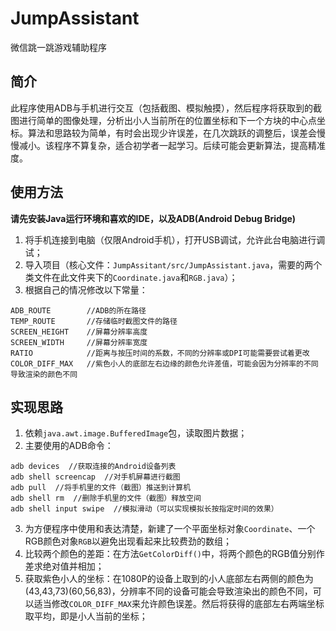 # JumpAssistant
微信跳一跳游戏辅助程序

## 简介

此程序使用ADB与手机进行交互（包括截图、模拟触摸），然后程序将获取到的截图进行简单的图像处理，分析出小人当前所在的位置坐标和下一个方块的中心点坐标。算法和思路较为简单，有时会出现少许误差，在几次跳跃的调整后，误差会慢慢减小。该程序不算复杂，适合初学者一起学习。后续可能会更新算法，提高精准度。

## 使用方法

**请先安装Java运行环境和喜欢的IDE，以及ADB(Android Debug Bridge)**
1. 将手机连接到电脑（仅限Android手机），打开USB调试，允许此台电脑进行调试；
2. 导入项目（核心文件：```JumpAssitant/src/JumpAssistant.java```，需要的两个类文件在此文件夹下的```Coordinate.java```和```RGB.java```）；
3. 根据自己的情况修改以下常量：
```
ADB_ROUTE        //ADB的所在路径
TEMP_ROUTE       //存储临时截图文件的路径
SCREEN_HEIGHT    //屏幕分辨率高度
SCREEN_WIDTH     //屏幕分辨率宽度
RATIO            //距离与按压时间的系数，不同的分辨率或DPI可能需要尝试着更改
COLOR_DIFF_MAX   //紫色小人的底部左右边缘的颜色允许差值，可能会因为分辨率的不同导致渲染的颜色不同
```

## 实现思路

1. 依赖```java.awt.image.BufferedImage```包，读取图片数据；
2. 主要使用的ADB命令：
```
adb devices  //获取连接的Android设备列表
adb shell screencap  //对手机屏幕进行截图
adb pull  //将手机里的文件（截图）推送到计算机
adb shell rm  //删除手机里的文件（截图）释放空间
adb shell input swipe  //模拟滑动（可以实现模拟长按指定时间的效果）
```
3. 为方便程序中使用和表达清楚，新建了一个平面坐标对象```Coordinate```、一个RGB颜色对象```RGB```以避免出现看起来比较费劲的数组；
4. 比较两个颜色的差距：在方法```GetColorDiff()```中，将两个颜色的RGB值分别作差求绝对值并相加；
5. 获取紫色小人的坐标：在1080P的设备上取到的小人底部左右两侧的颜色为(43,43,73)(60,56,83)，分辨率不同的设备可能会导致渲染出的颜色不同，可以适当修改```COLOR_DIFF_MAX```来允许颜色误差。然后将获得的底部左右两端坐标取平均，即是小人当前的坐标；
